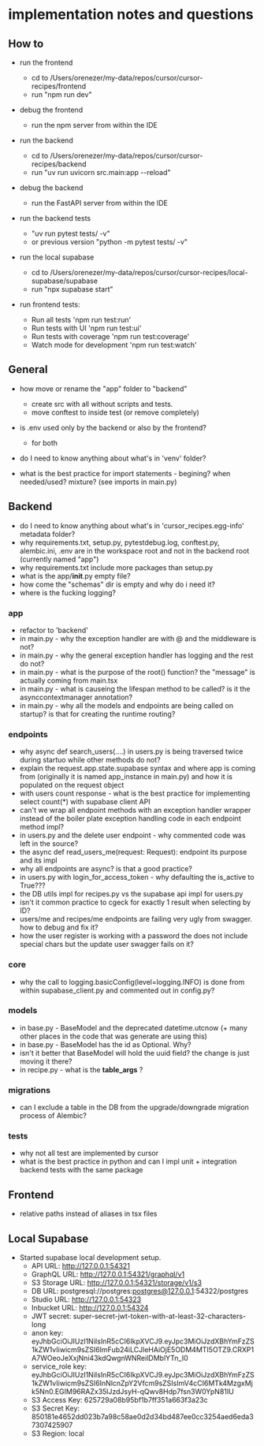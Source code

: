 # implementation notes and questions

## How to
- run the frontend
    - cd to /Users/orenezer/my-data/repos/cursor/cursor-recipes/frontend
    - run "npm run dev"
- debug the frontend
    - run the npm server from within the IDE
- run the backend
    - cd to /Users/orenezer/my-data/repos/cursor/cursor-recipes/backend
    - run "uv run uvicorn src.main:app --reload"
- debug the backend
    - run the FastAPI server from within the IDE
- run the backend tests
    - "uv run pytest tests/ -v"
    - or previous version "python -m pytest tests/ -v"
- run the local supabase
    - cd to /Users/orenezer/my-data/repos/cursor/cursor-recipes/local-supabase/supabase
    - run "npx supabase start"

- run frontend tests:
    - Run all tests 'npm run test:run'
    - Run tests with UI 'npm run test:ui'
    - Run tests with coverage 'npm run test:coverage'
    - Watch mode for development 'npm run test:watch'
    
## General
- how move or rename the "app" folder to "backend"
    - create src with all without scripts and tests. 
    - move conftest to inside test (or remove completely)
- is .env used only by the backend or also by the frontend?
    - for both
- do I need to know anything about what's in 'venv' folder?

- what is the best practice for import statements - begining? when needed/used? mixture? (see imports in main.py)

## Backend 
- do I need to know anything about what's in 'cursor_recipes.egg-info' metadata folder?
- why requirements.txt, setup.py, pytestdebug.log, conftest.py, alembic.ini, .env are in the workspace root and not in the backend root (currently named "app")
- why requirements.txt include more packages than setup.py
- what is the app/__init__.py empty file?
- how come the "schemas" dir is empty and why do i need it?
- where is the fucking logging?

### app
- refactor to 'backend'
- in main.py - why the exception handler are with @ and the middleware is not?
- in main.py - why the general exception handler has logging and the rest do not?
- in main.py - what is the purpose of the root() function? the "message" is actually coming from main.tsx
- in main.py - what is causeing the lifespan method to be called? is it the asynccontextmanager annotation?
- in main.py - why all the models and endpoints are being called on startup? is that for creating the runtime routing?

### endpoints
- why async def search_users(....) in users.py is being traversed twice during startuo while other methods do not?
- explain the request.app.state.supabase syntax and where app is coming from (originally it is named app_instance in main.py) and how it is populated on the request object
- with users count response - what is the best practice for implementing select count(*) with supabase client API
- can't we wrap all endpoint methods with an exception handler wrapper instead of the boiler plate exception handling code in each endpoint method impl?
- in users.py and the delete user endpoint - why commented code was left in the source?
- the async def read_users_me(request: Request): endpoint its purpose and its impl
- why all endpoints are async? is that a good practice?
- in users.py with login_for_access_token - why defaulting the is_active to True???
- the DB utils impl for recipes.py vs the supabase api impl for users.py
- isn't it common practice to cgeck for exactly 1 result when selecting by ID?
- users/me and recipes/me endpoints are failing very ugly from swagger. how to debug and fix it?
- how the user register is working with a password the does not include special chars but the update user swagger fails on it?

### core
- why the call to logging.basicConfig(level=logging.INFO) is done from within supabase_client.py and commented out in config.py?

### models
- in base.py - BaseModel and the deprecated datetime.utcnow (+ many other places in the code that was generate are using this)
- in base.py - BaseModel has the id as Optional. Why?
- isn't it better that BaseModel will hold the uuid field? the change is just moving it there?
- in recipe.py - what is the __table_args__ ?

### migrations
- can I exclude a table in the DB from the upgrade/downgrade migration process of Alembic?

### tests
- why not all test are implemented by cursor
- what is the best practice in python and can I impl unit + integration backend tests with the same package


## Frontend 
- relative paths instead of aliases in tsx files

## Local Supabase
- Started supabase local development setup.
    - API URL: http://127.0.0.1:54321
    - GraphQL URL: http://127.0.0.1:54321/graphql/v1
    - S3 Storage URL: http://127.0.0.1:54321/storage/v1/s3
    - DB URL: postgresql://postgres:postgres@127.0.0.1:54322/postgres
    - Studio URL: http://127.0.0.1:54323
    - Inbucket URL: http://127.0.0.1:54324
    - JWT secret:      super-secret-jwt-token-with-at-least-32-characters-long
    - anon key: eyJhbGciOiJIUzI1NiIsInR5cCI6IkpXVCJ9.eyJpc3MiOiJzdXBhYmFzZS1kZW1vIiwicm9sZSI6ImFub24iLCJleHAiOjE5ODM4MTI5OTZ9.CRXP1A7WOeoJeXxjNni43kdQwgnWNReilDMblYTn_I0
    - service_role key: eyJhbGciOiJIUzI1NiIsInR5cCI6IkpXVCJ9.eyJpc3MiOiJzdXBhYmFzZS1kZW1vIiwicm9sZSI6InNlcnZpY2Vfcm9sZSIsImV4cCI6MTk4MzgxMjk5Nn0.EGIM96RAZx35lJzdJsyH-qQwv8Hdp7fsn3W0YpN81IU
    - S3 Access Key: 625729a08b95bf1b7ff351a663f3a23c
    - S3 Secret Key: 850181e4652dd023b7a98c58ae0d2d34bd487ee0cc3254aed6eda37307425907
    - S3 Region: local